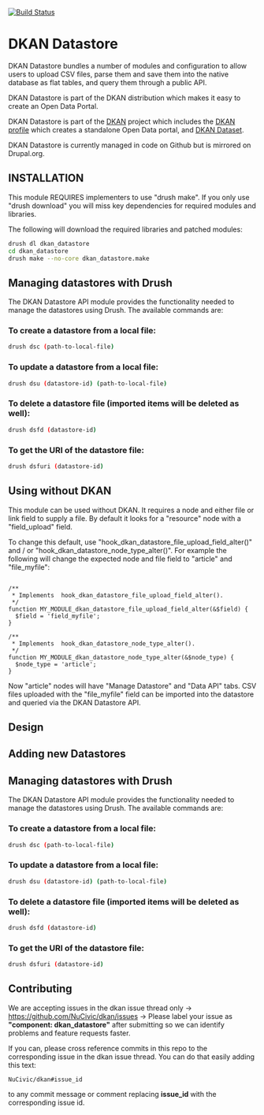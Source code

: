 [![Build Status](https://travis-ci.org/NuCivic/dkan_datastore.png?branch=7.x-1.x)](https://travis-ci.org/NuCivic/dkan_datastore)

# DKAN Datastore

DKAN Datastore bundles a number of modules and configuration to allow users to upload CSV files, parse them and save them into the native database as flat tables, and query them through a public API.

DKAN Datastore is part of the DKAN distribution which makes it easy to create an Open Data Portal.

DKAN Datastore is part of the [DKAN](https://drupal.org/project/dkan "DKAN homepage") project which includes the [DKAN profile](https://drupal.org/project/dkan "DKAN homepage") which creates a standalone Open Data portal, and [DKAN Dataset](https://drupal.org/project/dkan_dataset "DKAN Datastore homepage").

DKAN Datastore is currently managed in code on Github but is mirrored on Drupal.org.

## INSTALLATION

This module REQUIRES implementers to use "drush make". If you only use "drush download" you will miss key dependencies for required modules and libraries.

The following will download the required libraries and patched modules:

```bash
drush dl dkan_datastore
cd dkan_datastore
drush make --no-core dkan_datastore.make
```

## Managing datastores with Drush

The DKAN Datastore API module provides the functionality needed to manage the
datastores using Drush. The available commands are:

### To create a datastore from a local file:

```bash
drush dsc (path-to-local-file)
```

### To update a datastore from a local file:

```bash
drush dsu (datastore-id) (path-to-local-file)
```

### To delete a datastore file (imported items will be deleted as well):

```bash
drush dsfd (datastore-id)
```

### To get the URI of the datastore file:

```bash
drush dsfuri (datastore-id)
```

## Using without DKAN

This module can be used without DKAN. It requires a node and either file or link field to supply a file. By default it looks for a "resource" node with a "field_upload" field.

To change this default, use "hook_dkan_datastore_file_upload_field_alter()" and / or "hook_dkan_datastore_node_type_alter()". For example the following will change the expected node and file field to "article" and "file_myfile":

```

/**
 * Implements  hook_dkan_datastore_file_upload_field_alter().
 */
function MY_MODULE_dkan_datastore_file_upload_field_alter(&$field) {
  $field = 'field_myfile';
}

/**
 * Implements  hook_dkan_datastore_node_type_alter().
 */
function MY_MODULE_dkan_datastore_node_type_alter(&$node_type) {
  $node_type = 'article';
}
```

Now "article" nodes will have "Manage Datastore" and "Data API" tabs. CSV files uploaded with the "file_myfile" field can be imported into the datastore and queried via the DKAN Datastore API.

## Design

## Adding new Datastores

## Managing datastores with Drush

The DKAN Datastore API module provides the functionality needed to manage the
datastores using Drush. The available commands are:

### To create a datastore from a local file:

```bash
drush dsc (path-to-local-file)
```

### To update a datastore from a local file:

```bash
drush dsu (datastore-id) (path-to-local-file)
```

### To delete a datastore file (imported items will be deleted as well):

```bash
drush dsfd (datastore-id)
```

### To get the URI of the datastore file:

```bash
drush dsfuri (datastore-id)
```

## Contributing

We are accepting issues in the dkan issue thread only -> https://github.com/NuCivic/dkan/issues -> Please label your issue as **"component: dkan_datastore"** after submitting so we can identify problems and feature requests faster.

If you can, please cross reference commits in this repo to the corresponding issue in the dkan issue thread. You can do that easily adding this text:

```
NuCivic/dkan#issue_id
```

to any commit message or comment replacing **issue_id** with the corresponding issue id.
